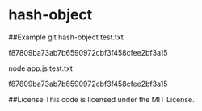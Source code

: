# hash-object

##Example
git hash-object test.txt

f87809ba73ab7b6590972cbf3f458cfee2bf3a15

node app.js test.txt

f87809ba73ab7b6590972cbf3f458cfee2bf3a15

##License
This code is licensed under the MIT License.
